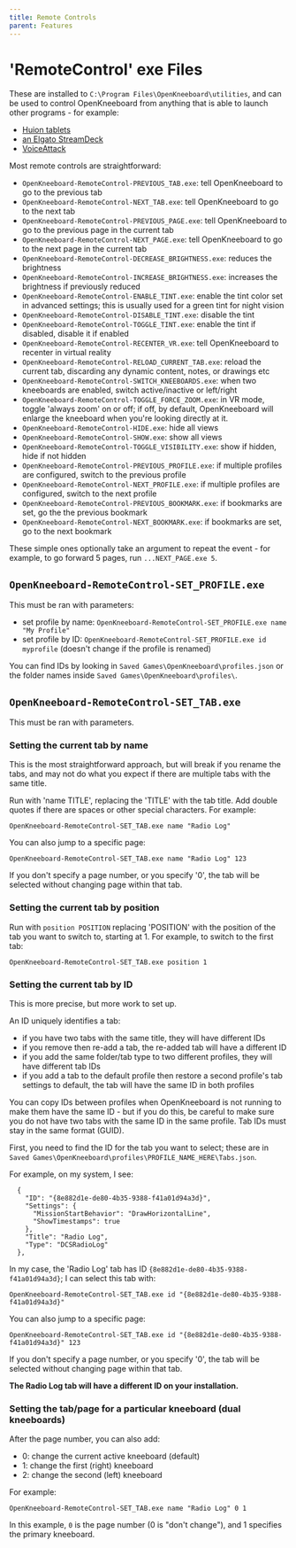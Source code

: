 ```yaml
---
title: Remote Controls
parent: Features
---
```


# 'RemoteControl' exe Files

These are installed to `C:\Program Files\OpenKneeboard\utilities`, and can be used to control OpenKneeboard from anything that is able to launch other programs - for example:

- [Huion tablets](../how-to/huion.md)
- [an Elgato StreamDeck](./streamdeck.md)
- [VoiceAttack](./voice-attack.md)

Most remote controls are straightforward:

- `OpenKneeboard-RemoteControl-PREVIOUS_TAB.exe`: tell OpenKneeboard to go to the previous tab
- `OpenKneeboard-RemoteControl-NEXT_TAB.exe`: tell OpenKneeboard to go to the next tab
- `OpenKneeboard-RemoteControl-PREVIOUS_PAGE.exe`: tell OpenKneeboard to go to the previous page in the current tab
- `OpenKneeboard-RemoteControl-NEXT_PAGE.exe`: tell OpenKneeboard to go to the next page in the current tab
- `OpenKneeboard-RemoteControl-DECREASE_BRIGHTNESS.exe`: reduces the brightness
- `OpenKneeboard-RemoteControl-INCREASE_BRIGHTNESS.exe`: increases the brightness if previously reduced
- `OpenKneeboard-RemoteControl-ENABLE_TINT.exe`: enable the tint color set in advanced settings; this is usually used for a green tint for night vision
- `OpenKneeboard-RemoteControl-DISABLE_TINT.exe`: disable the tint
- `OpenKneeboard-RemoteControl-TOGGLE_TINT.exe`: enable the tint if disabled, disable it if enabled
- `OpenKneeboard-RemoteControl-RECENTER_VR.exe`: tell OpenKneeboard to recenter in virtual reality
- `OpenKneeboard-RemoteControl-RELOAD_CURRENT_TAB.exe`: reload the current tab, discarding any dynamic content, notes, or drawings etc
- `OpenKneeboard-RemoteControl-SWITCH_KNEEBOARDS.exe`: when two kneeboards are enabled, switch active/inactive or left/right
- `OpenKneeboard-RemoteControl-TOGGLE_FORCE_ZOOM.exe`: in VR mode, toggle 'always zoom' on or off; if off, by default, OpenKneeboard will enlarge the kneeboard when you're looking directly at it.
- `OpenKneeboard-RemoteControl-HIDE.exe`: hide all views
- `OpenKneeboard-RemoteControl-SHOW.exe`: show all views
- `OpenKneeboard-RemoteControl-TOGGLE_VISIBILITY.exe`: show if hidden, hide if not hidden
- `OpenKneeboard-RemoteControl-PREVIOUS_PROFILE.exe`: if multiple profiles are configured, switch to the previous profile
- `OpenKneeboard-RemoteControl-NEXT_PROFILE.exe`: if multiple profiles are configured, switch to the next profile
- `OpenKneeboard-RemoteControl-PREVIOUS_BOOKMARK.exe`: if bookmarks are set, go the the previous bookmark
- `OpenKneeboard-RemoteControl-NEXT_BOOKMARK.exe`: if bookmarks are set, go to the next bookmark

These simple ones optionally take an argument to repeat the event - for example, to go forward 5 pages, run `...NEXT_PAGE.exe 5`.

## `OpenKneeboard-RemoteControl-SET_PROFILE.exe`

This must be ran with parameters:

- set profile by name: `OpenKneeboard-RemoteControl-SET_PROFILE.exe name "My Profile"`
- set profile by ID: `OpenKneeboard-RemoteControl-SET_PROFILE.exe id myprofile` (doesn't change if the profile is renamed)

You can find IDs by looking in `Saved Games\OpenKneeboard\profiles.json` or the folder names inside `Saved Games\OpenKneeboard\profiles\`.

## `OpenKneeboard-RemoteControl-SET_TAB.exe`

This must be ran with parameters.

### Setting the current tab by name

This is the most straightforward approach, but will break if you rename the tabs, and may not do what you expect if there are multiple tabs with the same title.

Run with 'name TITLE', replacing the 'TITLE' with the tab title. Add double quotes if there are spaces or other special characters. For example:

    OpenKneeboard-RemoteControl-SET_TAB.exe name "Radio Log"

You can also jump to a specific page:

    OpenKneeboard-RemoteControl-SET_TAB.exe name "Radio Log" 123

If you don't specify a page number, or you specify '0', the tab will be selected without changing page within that tab.

### Setting the current tab by position

Run with `position POSITION` replacing 'POSITION' with the position of the tab you want to switch to, starting at 1. For example, to switch to the first tab:

    OpenKneeboard-RemoteControl-SET_TAB.exe position 1

### Setting the current tab by ID

This is more precise, but more work to set up.

An ID uniquely identifies a tab:
- if you have two tabs with the same title, they will have different IDs
- if you remove then re-add a tab, the re-added tab will have a different ID
- if you add the same folder/tab type to two different profiles, they will have different tab IDs
- if you add a tab to the default profile then restore a second profile's tab settings to default, the tab will have the same ID in both profiles

You can copy IDs between profiles when OpenKneeboard is not running to make them have the same ID - but if you do this, be careful to make sure you do not have two tabs with the same ID in the same profile. Tab IDs must stay in the same format (GUID).

First, you need to find the ID for the tab you want to select; these are in `Saved Games\OpenKneeboard\profiles\PROFILE_NAME_HERE\Tabs.json`.

For example, on my system, I see:

```
  {
    "ID": "{8e882d1e-de80-4b35-9388-f41a01d94a3d}",
    "Settings": {
      "MissionStartBehavior": "DrawHorizontalLine",
      "ShowTimestamps": true
    },
    "Title": "Radio Log",
    "Type": "DCSRadioLog"
  },
```

In my case, the 'Radio Log' tab has ID `{8e882d1e-de80-4b35-9388-f41a01d94a3d}`; I can select this tab with:

    OpenKneeboard-RemoteControl-SET_TAB.exe id "{8e882d1e-de80-4b35-9388-f41a01d94a3d}"

You can also jump to a specific page:

    OpenKneeboard-RemoteControl-SET_TAB.exe id "{8e882d1e-de80-4b35-9388-f41a01d94a3d}" 123

If you don't specify a page number, or you specify '0', the tab will be selected without changing page within that tab.

**The Radio Log tab will have a different ID on your installation.**

### Setting the tab/page for a particular kneeboard (dual kneeboards)

After the page number, you can also add:

- 0: change the current active kneeboard (default)
- 1: change the first (right) kneeboard
- 2: change the second (left) kneeboard

For example:

    OpenKneeboard-RemoteControl-SET_TAB.exe name "Radio Log" 0 1

In this example, `0` is the page number (0 is "don't change"), and 1 specifies the primary kneeboard.